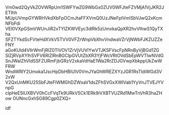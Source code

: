 Vm0wd2QyVkZOVWRpUm1SWFYwZG9WbGx0ZUV0WFJteFZVMjA1VjJKR2JETlhh
MUpUVmpGYWRHVkdXbFpOCmJtaFFXVmQ0UzJNeFpIVmlSbVJwQ2xKcmNFbFdi
VEI0VXpGSmVWUnJiR2xTYlZKWVEyc3dlRk5zUmxkaQpXR2hvVlhwS1QyTXha
SFZTYkdScFVteHdXVkV5TVV0VFZrWnpVbXhvVndwaVZrVjNWbFJKZUZZeFNY
aGoKUld4VllrWmFjRlZ0TlVOV1ZrVjVUVlYwVTJKSFVscFpNRnByVjBGd1ZG
SlZjRVpXYlhSVFV6RlZlRnBGClpGVUtZbXR3YjFWcVRtOVdSbEpWVTIwNVdG
SnJWalZhVldSSFZURmFjbGRzV2xkaVdHaE1Wa2RrZDJGVwpXbkppUkZwWFRW
WndWRlY2Umxka1JscHpDbHBIUlV0VmJYaGhWREZXYzJGR1RsTldiWGd3V2xW
V2QxUnMKU25SbFJteFlWMGhDZWxaV1dsZFhSVGxXWlVab1YyVnJTVEJYVnpG
clpHeE5lUXBVV0hCcFVqTk9URkV5Ck1ERk9iVXBTVUZRd1MwTnVhR3haZHow
OUNncGxhSG89Cgp0ZXQ=

idf
